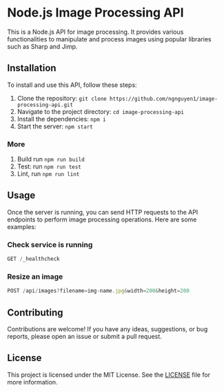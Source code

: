 # Node.js Image Processing API

This is a Node.js API for image processing. It provides various functionalities to manipulate and process images using popular libraries such as Sharp and Jimp.

## Installation

To install and use this API, follow these steps:

1. Clone the repository: `git clone https://github.com/ngnguyen1/image-processing-api.git`
2. Navigate to the project directory: `cd image-processing-api`
3. Install the dependencies: `npm i`
4. Start the server: `npm start`

### More

1. Build run `npm run build`
2. Test: run `npm run test`
3. Lint, run `npm run lint`

## Usage

Once the server is running, you can send HTTP requests to the API endpoints to perform image processing operations. Here are some examples:

### Check service is running

```js
GET /_healthcheck
```

### Resize an image

```js
POST /api/images?filename=img-name.jpg&width=200&height=200
```

## Contributing

Contributions are welcome! If you have any ideas, suggestions, or bug reports, please open an issue or submit a pull request.

## License

This project is licensed under the MIT License. See the [LICENSE](LICENSE) file for more information.
